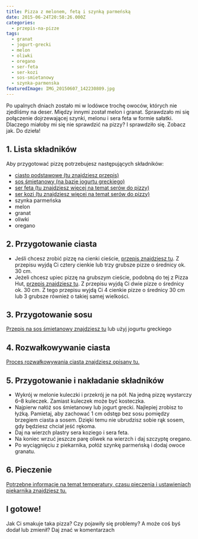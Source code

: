 ```yaml
---
title: Pizza z melonem, fetą i szynką parmeńską
date: 2015-06-24T20:58:26.000Z
categories: 
  - przepis-na-pizze
tags: 
  - granat
  - jogurt-grecki
  - melon
  - oliwki
  - oregano
  - ser-feta
  - ser-kozi
  - sos-smietanowy
  - szynka-parmenska
featuredImage: IMG_20150607_142230809.jpg
---
```


Po upalnych dniach zostało mi w lodówce trochę owoców, których nie zjedliśmy na deser. Między innymi został melon i granat. Sprawdzało mi się połączenie dojrzewającej szynki, melonu i sera feta w formie sałatki. Dlaczego miałoby mi się nie sprawdzić na pizzy? I sprawdziło się. Zobacz jak. Do dzieła!

## 1\. Lista składników

Aby przygotować pizzę potrzebujesz następujących składników:

- <a title="Przepis na ciasto podstawowe" href="/przepis-na-ciasto-na-pizze/">ciasto podstawowe (tu znajdziesz przepis)</a>
- <a title="Przepis na sos śmietanowy" href="/sos-smietanowy/">sos śmietanowy (na bazie jogurtu greckiego)</a>
- <a title="Ser do pizzy" href="/jaki-ser-wybrac-do-pizzy/">ser feta (tu znajdziesz więcej na temat serów do pizzy)</a>
- <a title="Ser do pizzy" href="/jaki-ser-wybrac-do-pizzy/">ser kozi (tu znajdziesz więcej na temat serów do pizzy)</a>
- szynka parmeńska
- melon
- granat
- oliwki
- oregano

## 2\. Przygotowanie ciasta

- Jeśli chcesz zrobić pizzę na cienki cieście, <a title="Przepis na ciasto podstawowe" href="/przepis-na-ciasto-na-pizze/">przepis znajdziesz tu</a>. Z przepisu wyjdą Ci cztery cienkie lub trzy grubsze pizze o średnicy ok. 30 cm.
- Jeżeli chcesz upiec pizzę na grubszym cieście, podobną do tej z Pizza Hut, <a title="Przepis na pizzę na grubym cieście" href="/jak-zrobic-ciasto-na-pizze-jak-w-pizza-hut/">przepis znajdziesz tu</a>. Z przepisu wyjdą Ci dwie pizze o średnicy ok. 30 cm. Z tego przepisu wyjdą Ci 4 cienkie pizze o średnicy 30 cm lub 3 grubsze również o takiej samej wielkości.

## 3\. Przygotowanie sosu

<a title="Przepis na sos śmietanowy" href="/sos-smietanowy/">Przepis na sos śmietanowy znajdziesz tu</a> lub użyj jogurtu greckiego

## 4\. Rozwałkowywanie ciasta

<a title="Rozwałkowywanie ciasta" href="/jak-walkowac-ciasto-pizzy/">Proces rozwałkowywania ciasta znajdziesz opisany tu.</a>

## 5\. Przygotowanie i nakładanie składników

- Wykrój w melonie kuleczki i przekrój je na pół. Na jedną pizzę wystarczy 6–8 kuleczek. Zamiast kuleczek może być kosteczka.
- Najpierw nałóż sos śmietanowy lub jogurt grecki. Najlepiej zrobisz to łyżką. Pamietaj, aby zachować 1 cm odstęp bez sosu pomiędzy brzegiem ciasta a sosem. Dzięki temu nie ubrudzisz sobie rąk sosem, gdy będziesz chciał jeść rękoma.
- Daj na wierzch plastry sera koziego i sera feta.
- Na koniec wrzuć jeszcze parę oliwek na wierzch i daj szczyptę oregano.
- Po wyciągnięciu z piekarnika, połóż szynkę parmeńską i dodaj owoce granatu.

## 6\. Pieczenie

<a title="Jak ustawić piekarnik do pieczenia pizzy" href="/jak-ustawic-piekarnik-pieczenia-pizzy/">Potrzebne informacje na temat temperatury, czasu pieczenia i ustawieniach piekarnika znajdziesz tu.</a>

## I gotowe!

Jak Ci smakuje taka pizza? Czy pojawiły się problemy? A może coś byś dodał lub zmienił? Daj znać w komentarzach

